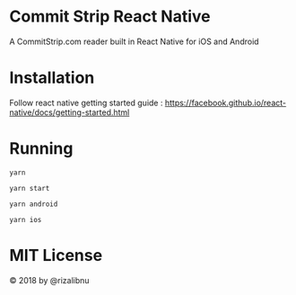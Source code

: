 # Commit Strip React Native
A CommitStrip.com reader built in React Native for iOS and Android

# Installation

Follow react native getting started guide : https://facebook.github.io/react-native/docs/getting-started.html

# Running

`yarn`

`yarn start`

`yarn android`

`yarn ios`

# MIT License 

&copy; 2018 by @rizalibnu